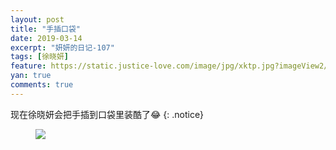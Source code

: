 ```yaml
---
layout: post
title: "手插口袋"
date: 2019-03-14
excerpt: "妍妍的日记-107"
tags: [徐晓妍]
feature: https://static.justice-love.com/image/jpg/xktp.jpg?imageView2/1/w/1200/h/500
yan: true
comments: true
---
```

现在徐晓妍会把手插到口袋里装酷了😂
{: .notice}
<figure>
    <img src="{{ site.staticUrl }}/yanyan/image/chakoudai.jpg" />
</figure>
